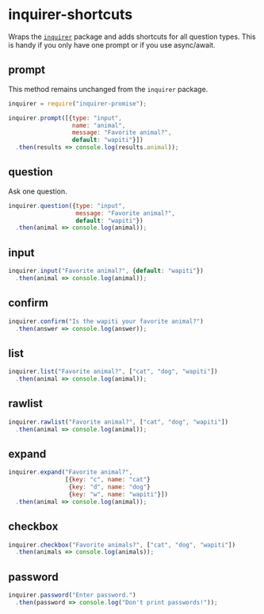
inquirer-shortcuts
==================

Wraps the [`inquirer`](https://github.com/SBoudrias/Inquirer.js/)
package and adds shortcuts for all question types. This is handy if
you only have one prompt or if you use async/await.


## prompt

This method remains unchanged from the `inquirer` package.

```javascript
inquirer = require("inquirer-promise");

inquirer.prompt([{type: "input",
                  name: "animal",
                  message: "Favorite animal?",
                  default: "wapiti"}])
  .then(results => console.log(results.animal));
```

## question

Ask one question.

```javascript
inquirer.question({type: "input",
                   message: "Favorite animal?",
                   default: "wapiti"})
  .then(animal => console.log(animal));
```

## input

```javascript
inquirer.input("Favorite animal?", {default: "wapiti"})
  .then(animal => console.log(animal));
```

## confirm

```javascript
inquirer.confirm("Is the wapiti your favorite animal?")
  .then(answer => console.log(answer));
```

## list

```javascript
inquirer.list("Favorite animal?", ["cat", "dog", "wapiti"])
  .then(animal => console.log(animal));
```

## rawlist

```javascript
inquirer.rawlist("Favorite animal?", ["cat", "dog", "wapiti"])
  .then(animal => console.log(animal));
```

## expand

```javascript
inquirer.expand("Favorite animal?",
                [{key: "c", name: "cat"}
                 {key: "d", name: "dog"}
                 {key: "w", name: "wapiti"}])
  .then(animal => console.log(animal));
```

## checkbox

```javascript
inquirer.checkbox("Favorite animals?", ["cat", "dog", "wapiti"])
  .then(animals => console.log(animals));
```

## password

```javascript
inquirer.password("Enter password.")
  .then(password => console.log("Don't print passwords!"));
```


